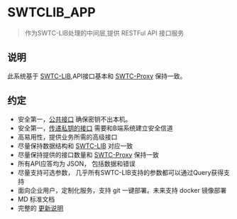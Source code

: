 # SWTCLIB_APP

> 作为SWTC-LIB处理的中间层,提供 RESTFul API 接口服务


## 说明
此系统基于 [SWTC-LIB](https://swtcdoc.netlify.com/docs/swtclib/),API接口基本和 [SWTC-Proxy](https://swtcdoc.netlify.com/docs/swtcproxy/) 保持一致。

## 约定

* 安全第一，[公共接口](../security/security.md#可在公网使用的安全接口列表) 确保密钥不出本机。
* 安全第一，[传递私钥的接口](../security/security.md#需b端系统建立安全信道通讯使用的接口列表) 需要和B端系统建立安全信道
* 高易用性，提供业务所需的高级接口
* 尽量保持数据结构和 [SWTC-LIB](https://swtcdoc.netlify.com/docs/swtclib/) 对应一致
* 尽量保持提供的接口数量和 [SWTC-Proxy](https://swtcdoc.netlify.com/docs/swtcproxy/) 保持一致
* 所有API应答均为 JSON， 包括数据和错误
* 尽量支持可选参数， 几乎所有SWTC-LIB支持的参数都可以通过Query获得支持
* 面向企业用户，定制化服务，支持 git 一键部署。未来支持 docker 镜像部署
* MD 标准文档
* 完整的 [更新说明](../update/update.md)